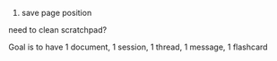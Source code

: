 1. save page position

need to clean scratchpad?

Goal is to have 1 document, 1 session, 1 thread, 1 message, 1 flashcard